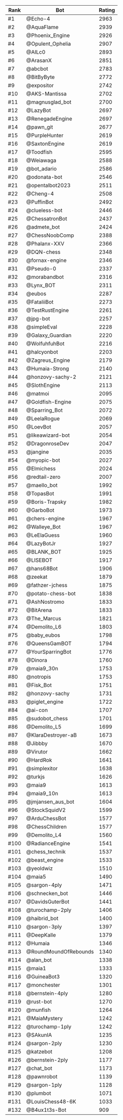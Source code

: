 Rank|Bot|Rating
---|---|---
#1|@Echo-4|2963
#2|@AquaFlame|2939
#3|@Phoenix_Engine|2926
#4|@Opulent_Ophelia|2907
#5|@AILc0|2893
#6|@ArasanX|2851
#7|@abcbot|2783
#8|@BitByByte|2772
#9|@expositor|2742
#10|@AKS-Mantissa|2702
#11|@magnusglad_bot|2700
#12|@LazyBot|2697
#13|@RenegadeEngine|2697
#14|@pawn_git|2677
#15|@PurpleHunter|2619
#16|@SaxtonEngine|2619
#17|@Toodfish|2595
#18|@Weiawaga|2588
#19|@bot_adario|2586
#20|@odonata-bot|2546
#21|@opentalbot2023|2511
#22|@Cheng-4|2508
#23|@PuffinBot|2492
#24|@clueless-bot|2446
#25|@ChessatronBot|2437
#26|@admete_bot|2424
#27|@ChessNoobComp|2388
#28|@Phalanx-XXV|2366
#29|@DQN-chess|2348
#30|@fornax-engine|2346
#31|@Pseudo-0|2337
#32|@morabandbot|2316
#33|@Lynx_BOT|2311
#34|@eubos|2287
#35|@FataliiBot|2273
#36|@TestRustEngine|2261
#37|@jpg-bot|2257
#38|@simpleEval|2228
#39|@Galaxy_Guardian|2220
#40|@WolfuhfuhBot|2216
#41|@halcyonbot|2203
#42|@Zagreus_Engine|2179
#43|@Humaia-Strong|2140
#44|@honzovy-sachy-2|2121
#45|@SlothEngine|2113
#46|@matmoi|2095
#47|@Goldfish-Engine|2075
#48|@Sparring_Bot|2072
#49|@LeelaRogue|2069
#50|@LoevBot|2057
#51|@likeawizard-bot|2054
#52|@DragonroseDev|2047
#53|@jangine|2035
#54|@myopic-bot|2027
#55|@Elmichess|2024
#56|@redtail-zero|2007
#57|@maello_bot|1992
#58|@TopasBot|1991
#59|@Boris-Trapsky|1982
#60|@GarboBot|1973
#61|@chers-engine|1967
#62|@Walleye_Bot|1967
#63|@LeElaGuess|1960
#64|@LazyBotJr|1927
#65|@BLANK_BOT|1925
#66|@LISEBOT|1917
#67|@hans68Bot|1906
#68|@zeekat|1879
#69|@fathzer-jchess|1875
#70|@potato-chess-bot|1838
#71|@AshNostromo|1833
#72|@BitArena|1833
#73|@The_Marcus|1821
#74|@Demolito_L6|1803
#75|@baby_eubos|1798
#76|@QueensGamBOT|1794
#77|@YourSparringBot|1776
#78|@Dinora|1760
#79|@maia9_30n|1753
#80|@notropis|1753
#81|@Fisk_Bot|1751
#82|@honzovy-sachy|1731
#83|@piglet_engine|1722
#84|@ai-con|1707
#85|@sudobot_chess|1701
#86|@Demolito_L5|1699
#87|@KlaraDestroyer-aB|1673
#88|@Jibbby|1670
#89|@Virutor|1662
#90|@HardRok|1641
#91|@simplexitor|1638
#92|@turkjs|1626
#93|@maia9|1613
#94|@maia9_10n|1613
#95|@jmjansen_aus_bot|1604
#96|@StockSquidV2|1599
#97|@ArduChessBot|1577
#98|@ChessChildren|1577
#99|@Demolito_L4|1560
#100|@RadianceEngine|1541
#101|@chess_technik|1537
#102|@beast_engine|1533
#103|@yeoldwiz|1510
#104|@maia5|1490
#105|@sargon-4ply|1471
#106|@schnecken_bot|1446
#107|@DavidsGuterBot|1441
#108|@turochamp-2ply|1406
#109|@haibrid_bot|1400
#110|@sargon-3ply|1397
#111|@DeepKalle|1379
#112|@Humaia|1346
#113|@RoundMoundOfRebounds|1340
#114|@alan_bot|1338
#115|@maia1|1333
#116|@GuineaBot3|1320
#117|@monchester|1301
#118|@bernstein-4ply|1280
#119|@rust-bot|1270
#120|@munfish|1264
#121|@MaiaMystery|1242
#122|@turochamp-1ply|1242
#123|@SAkunIA|1235
#124|@sargon-2ply|1230
#125|@katzebot|1208
#126|@bernstein-2ply|1177
#127|@chat_bot|1173
#128|@pawnrobot|1139
#129|@sargon-1ply|1128
#130|@plumbot|1071
#131|@LouisChess48-6K|1033
#132|@B4ux1t3s-Bot|909
